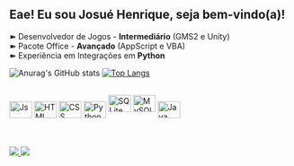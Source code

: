 ## Eae! Eu sou Josué Henrique, seja bem-vindo(a)!

➽ Desenvolvedor de Jogos - **Intermediário** (GMS2 e Unity) <br>
➽ Pacote Office - **Avançado** (AppScript e VBA)<br>
➽ Experiência em Integrações em **Python**

![Anurag's GitHub stats](https://github-readme-stats.vercel.app/api?username=mauboru&show_icons=true&theme=transparent)
[![Top Langs](https://github-readme-stats.vercel.app/api/top-langs/?username=mauboru&showicons=true&theme=transparent)](https://github.com/anuraghazra/github-readme-stats)

<div style="display: inline_block"><br>
  <img align="center" alt="Js" height="30" width="40" src="">
  <img align="center" alt="HTML" height="30" width="40" src="">
  <img align="center" alt="CSS" height="30" width="40" src="">
  <img align="center" alt="Python" height="30" width="40" src="">
  <img aling="center" alt="SQLite" height="30" width="40" src="">
  <img aling="center" alt="MySQL" height="30" width="40" src="">
  <img align="center" alt="Java" height="30" width="40" src="https://github.com/Mauboru/icons/blob/main/java-logo-240%20(1).png?raw=true">
</div>
<br><br><br>
<div>
  <a href = "mailto:josue21servico@gmail.com">
    <img src="https://img.shields.io/badge/-Gmail-%23333?style=for-the-badge&logo=gmail&logoColor=white" target="_blank">
  </a>
  <a href="https://www.linkedin.com/in/josué-henrique-8a56a9192/" target="_blank">
    <img src="https://img.shields.io/badge/-LinkedIn-%230077B5?style=for-the-badge&logo=linkedin&logoColor=white" target="_blank">
  </a> 
</div>
